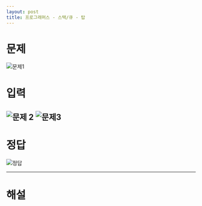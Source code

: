 ```yaml
---
layout: post
title: 프로그래머스 - 스택/큐 - 탑
---
```


# 문제
![문제1](https://user-images.githubusercontent.com/37113547/75347414-081b0e00-58e4-11ea-9828-2e9646e2d5cd.JPG)

# 입력

![문제 2](https://user-images.githubusercontent.com/37113547/75347419-094c3b00-58e4-11ea-85e2-3b158bad62a1.JPG)
![문제3](https://user-images.githubusercontent.com/37113547/75347422-0a7d6800-58e4-11ea-88c7-08645c34beea.JPG)
-----

# 정답
![정답](https://user-images.githubusercontent.com/37113547/75347430-0cdfc200-58e4-11ea-943f-26b28203f6e2.JPG)

-----

# 해설

